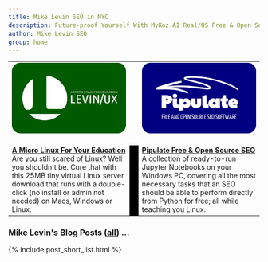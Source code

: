 ```yaml
---
title: Mike Levin SEO in NYC
description: Future-proof Yourself With MyKoz.AI Real/OS Free & Open Source (FOSS) AI SEO Software on a Small Linux Distro built with Python, vim, git and AI.
author: Mike Levin SEO
group: home
---
```


<table class="logos">
<tr>
<td style="width: 49%"><a href="/levinux/"><img src="/assets/logo/Levinux.PNG" border=0 /></a><br />&nbsp;</td>
<td>&nbsp;</td>
<td style="width: 49%;"><a href="/pipulate/"><img src="/assets/logo/Pipulate.PNG" border=0 /></a><br />&nbsp;</td>
</tr>
<tr>
<td class="hptd"><b><a href="https://levinux.com/">A Micro Linux For Your Education</a></b><br />Are you still scared of Linux? Well you shouldn't be. Cure that with this 25MB tiny virtual Linux server download that runs with a double-click (no install or admin not needed) on Macs, Windows or Linux.</td>
<td style="background: black;">&nbsp;</td>
<td class="hptd"><b><a href="https://pipulate.com/">Pipulate Free & Open Source SEO</a></b><br />A collection of ready-to-run Jupyter Notebooks on your Windows PC, covering all the most necessary tasks that an SEO should be able to perform directly from Python for free; all while teaching you Linux.</td>
</tr>
</table>

### Mike Levin's Blog Posts (<a href="/blog/">all</a>) ...

{% include post_short_list.html %}

